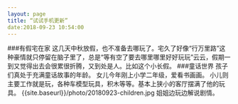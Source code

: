```yaml
---
layout: page
title: “试试手机更新”
date:2018-09-23 10:54:00
---
```

###有假宅在家
这几天中秋放假，也不准备去哪玩了。宅久了好像“行万里路”这种豪情就只停留在脑子里了，总是“等有空了要去哪里哪里好好玩玩”云云，假期一到又觉得出去会很累很折腾，又到处是人。比如这个小长假。
###童话世界
孩子们真处于充满童话故事的年龄。
女儿今年刚上小学二年级，爱看书画画。
小儿则主要工作就是玩，各种车模型玩具，积木等等。基本上狭小的客厅摆满了他的玩具。
{{site.baseurl}}/photo/20180923-children.jpg
姐姐边玩边解说剧情。
